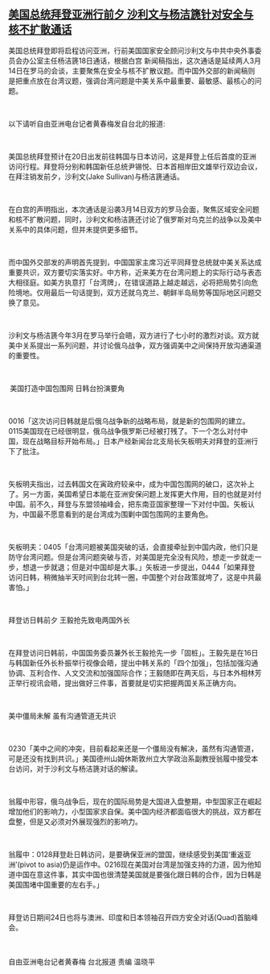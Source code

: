<!--1652952723000-->
[美国总统拜登亚洲行前夕 沙利文与杨洁篪针对安全与核不扩散通话](https://www.rfa.org/mandarin/yataibaodao/hcm1-05192022053142.html)
------

<p></p><p>美国总统拜登即将启程访问亚洲，行前美国国家安全顾问沙利文与中共中央外事委员会办公室主任杨洁篪18日通话，根据白宫 新闻稿指出，这次通话是延续两人3月14日在罗马的会谈，主要聚焦在安全与核不扩散议题。而中国外交部的新闻稿则是把重点放在台湾议题，强调台湾问题是中美关系中最重要、最敏感、最核心的问题。</p><p> </p><p>以下请听自由亚洲电台记者黄春梅发自台北的报道:</p><p> </p><p>美国总统拜登预计在20日出发前往韩国与日本访问，这是拜登上任后首度的亚洲访问行程。拜登将分别和韩国新任总统尹锡悦、日本首相岸田文雄举行双边会议，在拜注销发前夕，沙利文(Jake Sullivan)与杨洁篪通话。</p><p> </p><p>在白宫的声明指出，本次通话是沿袭3月14日双方的罗马会面，聚焦区域安全问题和核不扩散问题，同时，沙利文和杨洁篪还讨论了俄罗斯对乌克兰的战争以及美中关系中的具体问题，但并未提供更多细节。</p><p> </p><p>而中国外交部发的声明首先提到，中国国家主席习近平同拜登总统就中美关系达成重要共识，双方要切实落实好。中方称，近来美方在台湾问题上的实际行动与表态大相径庭。如美方执意打「台湾牌」，在错误道路上越走越远，必将把局势引向危险境地。仅用最后一句话提到，双方还就乌克兰、朝鲜半岛局势等国际地区问题交换了意见。</p><p> </p><p>沙利文与杨洁篪今年3月在罗马举行会晤，双方进行了七小时的激烈对谈。双方就美中关系提出一系列问题，并讨论俄乌战争，双方强调美中之间保持开放沟通渠道的重要性。</p><p> </p><p><strong> </strong>美国打造中国包围网 日韩台扮演要角</p><p> </p><p>0016「这次访问日韩就是后俄乌战争新的战略布局，就是新的包围网的建立。0115美国现在已经很明显，俄乌战争俄罗斯已经被打残了。下一个怎么对付中国，现在战略目标开始布局。」日本产经新闻台北支局长矢板明夫对拜登的亚洲行下了批注。</p><p> </p><p>矢板明夫指出，过去韩国文在寅政府较亲中，成为中国包围网的破口，这次补上了。另一方面，美国希望日本能在亚洲安保问题上发挥更大作用，目的也就是对付中国。前不久，拜登与东盟领袖峰会，把东南亚国家整理一下对付中国。矢板认为，中国最不愿意看到的是台湾成为围剿中国包围网的主要角色。</p><p> </p><p>矢板明夫：0405「台湾问题被美国突破的话，会直接牵扯到中国内政，他们只是防守台湾问题。但是台湾问题突破与否，对美国是完全没有风险，想走一步就走一步，想退一步就退；但是对中国却是大事。」矢板进一步提出，0444「如果拜登访问日韩，稍微抽半天时间到台北转一圈，中国整个对台政策就垮了，这是中共最害怕。」</p><p> </p><p>拜登访日韩前夕 王毅抢先致电两国外长</p><p> </p><p>在拜登访问日韩前，中国国务委员兼外长王毅抢先一步「固桩」。王毅先是在16日与韩国新任外长朴振举行视像会晤，提出中韩关系的「四个加强」，包括加强沟通协调、互利合作、人文交流和加强国际合作；王毅随即在两天后，与日本外相林芳正举行视讯会晤，提出做好三件事，首要就是切实把握两国关系正确方向。</p><p> </p><p>美中僵局未解 虽有沟通管道无共识</p><p> </p><p>0230「美中之间的冲突，目前看起来还是一个僵局没有解决，虽然有沟通管道，可是还没有找到共识。」美国德州山姆休斯敦州立大学政治系副教授翁履中接受本台访问，对于沙利文与杨洁篪对话的解读。</p><p> </p><p>翁履中形容，俄乌战争后，现在的国际局势是大国进入盘整期，中型国家正在崛起增加他们的影响力，小型国家求自保。美中国内经济都面临很大的挑战，双方都在盘整，但是又必须对外展现强烈的影响力。</p><p> </p><p>翁履中：0128拜登赴日韩访问，是要确保亚洲的盟国，继续感受到美国‘重返亚洲’(pivot to asia)仍是运作中。0216现在美国对台湾是加强支持的力道，因为他知道中国在意这件事，其实中国也很清楚美国就是要强化跟日韩的合作，因为日韩是美国围堵中国重要的左右手。」</p><p> </p><p>拜登访日期间24日也将与澳洲、印度和日本领袖召开四方安全对话(Quad)首脑峰会。</p><p><br/><br/>自由亚洲电台记者黄春梅 台北报道 责编 温晓平</p>
